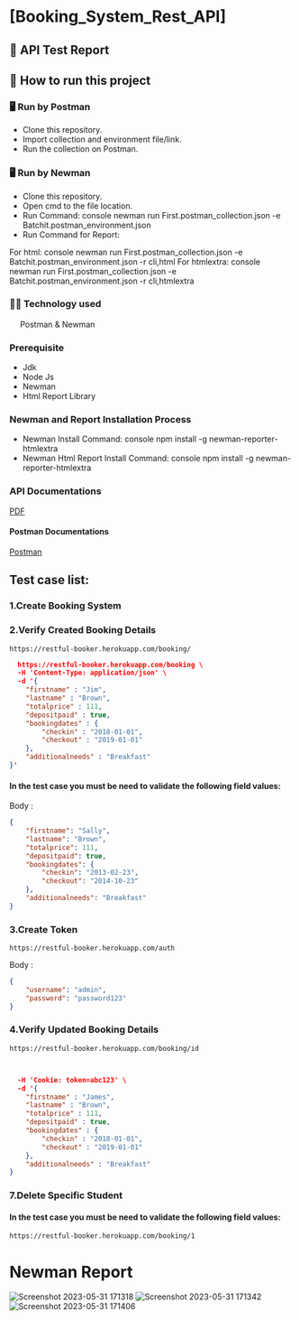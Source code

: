 # [Booking_System_Rest_API]
## :page_facing_up: API Test Report
## :memo: How to run this project
### 🖥 Run by Postman
* Clone this repository.
* Import collection and environment file/link.
* Run the collection on Postman.
### 🖥 Run by Newman
* Clone this repository.
* Open cmd to the file location.
* Run Command:
console
newman run First.postman_collection.json -e Batchit.postman_environment.json
* Run Command for Report:

For html:
console
newman run First.postman_collection.json -e Batchit.postman_environment.json -r cli,html
For htmlextra:
console
newman run First.postman_collection.json -e Batchit.postman_environment.json -r cli,htmlextra
### :technologist: Technology used
<img src="https://voyager.postman.com/logo/postman-logo-icon-orange.svg"  width="15" height="15"> Postman & Newman
### Prerequisite
- Jdk
- Node Js
- Newman
- Html Report Library

### Newman and Report Installation Process
- Newman Install Command:
 console
npm install -g newman-reporter-htmlextra
- Newman Html Report Install Command:
 console
npm install -g newman-reporter-htmlextra
### API Documentations
[PDF](https://docs.google.com/document/d/1YyzPMbEu6eEMFrvp-WHiJW-SvDTJvikqx1QGyyFgRXw/edit?usp=sharing)
#### Postman Documentations
[Postman](https://documenter.getpostman.com/view/25930416/2s93mAUfPS)
## Test case list:
### 1.Create Booking System

### 2.Verify Created Booking Details
``` url
https://restful-booker.herokuapp.com/booking/
```
```json
  https://restful-booker.herokuapp.com/booking \
  -H 'Content-Type: application/json' \
  -d '{
	"firstname" : "Jim",
	"lastname" : "Brown",
	"totalprice" : 111,
	"depositpaid" : true,
	"bookingdates" : {
    	"checkin" : "2018-01-01",
    	"checkout" : "2019-01-01"
	},
	"additionalneeds" : "Breakfast"
}'

```

#### In the test case you must be need to validate the following field values:
Body :
```json
{
	"firstname": "Sally",
	"lastname": "Brown",
	"totalprice": 111,
	"depositpaid": true,
	"bookingdates": {
    	"checkin": "2013-02-23",
    	"checkout": "2014-10-23"
	},
	"additionalneeds": "Breakfast"
}

```
### 3.Create Token
``` url
https://restful-booker.herokuapp.com/auth
```
Body :
```json
{
	"username": "admin",
	"password": "password123"
}
```
### 4.Verify Updated Booking Details
``` url
https://restful-booker.herokuapp.com/booking/id
```
```json


  -H 'Cookie: token=abc123' \
  -d '{
	"firstname" : "James",
	"lastname" : "Brown",
	"totalprice" : 111,
	"depositpaid" : true,
	"bookingdates" : {
    	"checkin" : "2018-01-01",
    	"checkout" : "2019-01-01"
	},
	"additionalneeds" : "Breakfast"
}

```
### 7.Delete Specific Student
#### In the test case you must be need to validate the following field values:
``` url
https://restful-booker.herokuapp.com/booking/1
```
# Newman Report

![Screenshot 2023-05-31 171318](https://github.com/akash-cloud-star/Booking_System_Rest_API/assets/61002722/91d39135-a620-427f-9827-682678216fba)
![Screenshot 2023-05-31 171342](https://github.com/akash-cloud-star/Booking_System_Rest_API/assets/61002722/8def37fa-34ed-4323-985d-e0be6ec3437b)
![Screenshot 2023-05-31 171406](https://github.com/akash-cloud-star/Booking_System_Rest_API/assets/61002722/c21a7d2e-aaee-409f-a4dd-e39efda68912)



